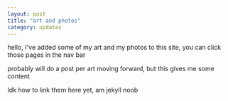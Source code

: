 ```yaml
---
layout: post
title: "art and photos"
category: updates
---
```


hello, I've added some of my art and my photos to this site, you can click those pages in the nav bar

probably will do a post per art moving forward, but this gives me some content 

Idk how to link them here yet, am jekyll noob
